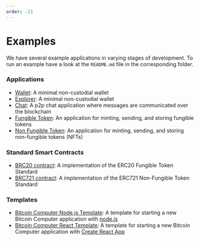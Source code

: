 ```yaml
---
order: -21
---
```


# Examples

We have several example applications in varying stages of development. To run an example have a look at the `README.md` file in the corresponding folder.

### Applications

* [Wallet](https://github.com/bitcoin-computer/monorepo/tree/main/packages/wallet#readme): A minimal non-custodial wallet
* [Explorer](https://github.com/bitcoin-computer/monorepo/tree/main/packages/explorer#readme): A minimal non-custodial wallet
* [Chat](https://github.com/bitcoin-computer/monorepo/tree/main/packages/chat#readme): A p2p chat application where messages are communicated over the blockchain
* [Fungible Token](https://github.com/bitcoin-computer/monorepo/tree/main/packages/fungible-token#readme): An application for minting, sending, and storing fungible tokens
* [Non Fungible Token](https://github.com/bitcoin-computer/monorepo/tree/main/packages/non-fungible-token#readme): An application for minting, sending, and storing non-fungible tokens (NFTs)

### Standard Smart Contracts

* [BRC20 contract](https://github.com/bitcoin-computer/monorepo/tree/main/packages/BRC20#readme): A implementation of the ERC20 Fungible Token Standard
* [BRC721 contract](https://github.com/bitcoin-computer/monorepo/tree/main/packages/BRC721#readme): A implementation of the ERC721 Non-Fungible Token Standard

### Templates
* [Bitcoin Computer Node.js Template](https://github.com/bitcoin-computer/monorepo/tree/main/packages/node-js-boilerplate#readme): A template for starting a new Bitcoin Computer application with [node.js](https://nodejs.org/en/)
* [Bitcoin Computer React Template](https://github.com/bitcoin-computer/monorepo/tree/main/packages/create-react-app-template#readme): A template for starting a new Bitcoin Computer application with [Create React App](https://create-react-app.dev/)